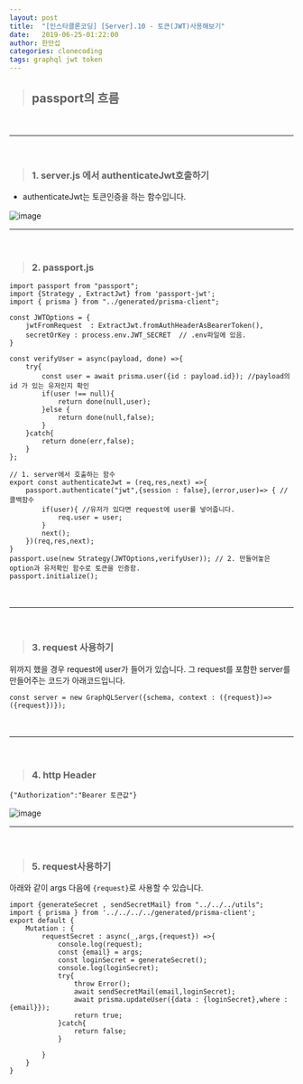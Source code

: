 ```yaml
---
layout: post
title:  "[인스타클론코딩] [Server].10 - 토큰(JWT)사용해보기"
date:   2019-06-25-01:22:00
author: 한만섭
categories: clonecoding
tags: graphql jwt token
---
```




  
  
> ## passport의 흐름  
　  
 
***

　  
   
  > ### 1. server.js 에서 authenticateJwt호출하기  
    
  * authenticateJwt는 토큰인증을 하는 함수입니다.  
  
  ![image](https://user-images.githubusercontent.com/46010705/60035619-44102a80-96e8-11e9-923c-fd21baa254b7.png)
    　  
 
***

　  
    
  > ### 2. passport.js
    
  ```
  import passport from "passport";
  import {Strategy , ExtractJwt} from 'passport-jwt';
  import { prisma } from "../generated/prisma-client";

  const JWTOptions = {
      jwtFromRequest  : ExtractJwt.fromAuthHeaderAsBearerToken(),
      secretOrKey : process.env.JWT_SECRET  // .env파일에 있음. 
  }

  const verifyUser = async(payload, done) =>{
      try{
          const user = await prisma.user({id : payload.id}); //payload의 id 가 있는 유저인지 확인 
          if(user !== null){
              return done(null,user);
          }else {
              return done(null,false);
          }
      }catch{
          return done(err,false);
      }
  };

  // 1. server에서 호출하는 함수 
  export const authenticateJwt = (req,res,next) =>{
      passport.authenticate("jwt",{session : false},(error,user)=> { // 콜백함수 
          if(user){ //유저가 있다면 request에 user를 넣어줍니다. 
              req.user = user;
          }
          next(); 
      })(req,res,next);
  }
  passport.use(new Strategy(JWTOptions,verifyUser)); // 2. 만들어놓은 option과 유저확인 함수로 토큰을 인증함. 
  passport.initialize();
  ```
  　  
 
***

　    
  > ### 3. request 사용하기 
    
  위까지 했을 경우 request에 user가 들어가 있습니다. 그 request를 포함한 server를 만들어주는 코드가 아래코드입니다.  
  
  ```
  const server = new GraphQLServer({schema, context : ({request})=>({request})});
  ```
　  
    
***

　     
  > ### 4. http Header
    
  ```
  {"Authorization":"Bearer 토큰값"}
  ```
    
  ![image](https://user-images.githubusercontent.com/46010705/60036172-8ab25480-96e9-11e9-8836-7b5ccdf85f7c.png)
    　  
 
***

　      
  > ### 5. request사용하기 
    
  아래와 같이 args 다음에 `{request}`로 사용할 수 있습니다.  
  ```
  import {generateSecret , sendSecretMail} from "../../../utils";
  import { prisma } from '../../../../generated/prisma-client';
  export default {
      Mutation : {
          requestSecret : async(_,args,{request}) =>{
              console.log(request);
              const {email} = args;
              const loginSecret = generateSecret();
              console.log(loginSecret);
              try{
                  throw Error();
                  await sendSecretMail(email,loginSecret);
                  await prisma.updateUser({data : {loginSecret},where : {email}});
                  return true;
              }catch{
                  return false;
              }

          }
      }
  }
  ```
